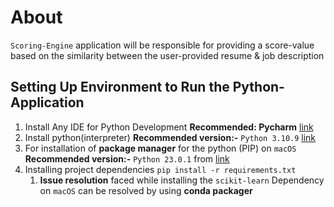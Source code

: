 # About
`Scoring-Engine` application will be responsible for providing a score-value based on the similarity between the user-provided resume & job description

## Setting Up Environment to Run the Python-Application

1. Install Any IDE for Python Development **Recommended: Pycharm**  [link](https://www.jetbrains.com/pycharm/)
2. Install python(interpreter) **Recommended version:-** `Python 3.10.9` [link](https://www.python.org/downloads/)
3. For installation of **package manager** for the python (PIP) on `macOS` **Recommended version:-** `Python 23.0.1` from [link](https://www.groovypost.com/howto/install-pip-on-a-mac/)
4. Installing project dependencies `pip install -r requirements.txt`
   1. **Issue resolution** faced while installing  the `scikit-learn` Dependency on `macOS` can be resolved by using **conda packager**
